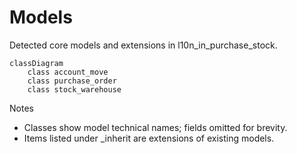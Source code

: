 # Models

Detected core models and extensions in l10n_in_purchase_stock.

```mermaid
classDiagram
    class account_move
    class purchase_order
    class stock_warehouse
```

Notes
- Classes show model technical names; fields omitted for brevity.
- Items listed under _inherit are extensions of existing models.
